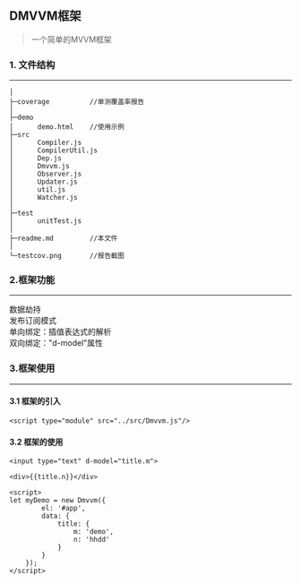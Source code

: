 ## DMVVM框架

>一个简单的MVVM框架


### 1. 文件结构
***
```
│
├─coverage          //单测覆盖率报告
│
├─demo
│      demo.html    //使用示例
├─src
│      Compiler.js
│      CompilerUtil.js
│      Dep.js
│      Dmvvm.js
│      Observer.js
│      Updater.js
│      util.js
│      Watcher.js
│
├─test
│      unitTest.js
│
├─readme.md         //本文件
│
└─testcov.png       //报告截图
```
### 2.框架功能
***
数据劫持
<br>发布订阅模式
<br>单向绑定：插值表达式的解析<br>
双向绑定："d-model"属性

### 3.框架使用
***
#### 3.1 框架的引入
```<script type="module" src="../src/Dmvvm.js"/>```
#### 3.2 框架的使用
```
<input type="text" d-model="title.m">
```
```
<div>{{title.n}}</div>
```

```
<script>
let myDemo = new Dmvvm({
        el: '#app',
        data: {
            title: {
                m: 'demo',
                n: 'hhdd'
            }
        }
    });
</script>
```
